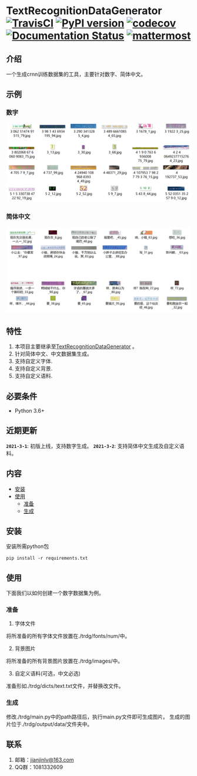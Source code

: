 # TextRecognitionDataGenerator [![TravisCI](https://travis-ci.org/Belval/TextRecognitionDataGenerator.svg?branch=master)](https://travis-ci.org/Belval/TextRecognitionDataGenerator) [![PyPI version](https://badge.fury.io/py/trdg.svg)](https://badge.fury.io/py/trdg) [![codecov](https://codecov.io/gh/Belval/TextRecognitionDataGenerator/branch/master/graph/badge.svg)](https://codecov.io/gh/Belval/TextRecognitionDataGenerator) [![Documentation Status](https://readthedocs.org/projects/textrecognitiondatagenerator/badge/?version=latest)](https://textrecognitiondatagenerator.readthedocs.io/en/latest/?badge=latest) [![mattermost](https://img.shields.io/badge/help-mattermost-blue)](https://mattermost.belval.org/signup_user_complete/?id=6j1pj6itd7y4781o1u813796ry)

## 介绍

一个生成crnn训练数据集的工具，主要针对数字、简体中文。

## 示例
### 数字
![number](./image/number.png "数字")
### 简体中文
![chinese](./image/chinese.png "中文")
## 特性

1. 本项目主要继承至[TextRecognitionDataGenerator](https://github.com/Belval/TextRecognitionDataGenerator) 。
2. 针对简体中文、中文数据集生成。
3. 支持自定义字体.
4. 支持自定义背景.
5. 支持自定义语料.

## 必要条件

- Python 3.6+

## 近期更新

**`2021-3-1`**: 初版上线，支持数字生成。
**`2021-3-2`**: 支持简体中文生成及自定义语料。

## 内容

- [安装](#安装)
- [使用](#使用)
    - [准备](#准备)
    - [生成](#生成)
    
## 安装

安装所需python包
```
pip install -r requirements.txt
```

## 使用
下面我们以如何创建一个数字数据集为例。
### 准备

1. 字体文件

将所准备的所有字体文件放置在./trdg/fonts/num/中。

2. 背景图片

将所准备的所有背景图片放置在./trdg/images/中。

3. 自定义语料(可选，中文必选)

准备形如./trdg/dicts/text.txt文件，并替换改文件。

### 生成

修改./trdg/main.py中的path路径后，执行main.py文件即可生成图片。
生成的图片位于./trdg/output/data/文件夹中。

## 联系

1. 邮箱：jianjinlv@163.com
2. QQ群：1081332609
